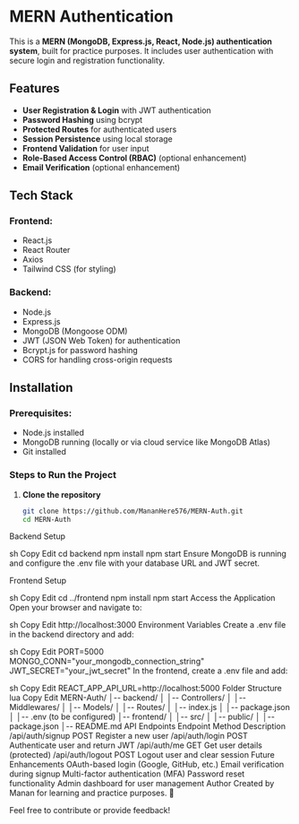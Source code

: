 # MERN Authentication

This is a **MERN (MongoDB, Express.js, React, Node.js) authentication system**, built for practice purposes. It includes user authentication with secure login and registration functionality.

## Features

- **User Registration & Login** with JWT authentication
- **Password Hashing** using bcrypt
- **Protected Routes** for authenticated users
- **Session Persistence** using local storage
- **Frontend Validation** for user input
- **Role-Based Access Control (RBAC)** (optional enhancement)
- **Email Verification** (optional enhancement)

## Tech Stack

### Frontend:
- React.js
- React Router
- Axios
- Tailwind CSS (for styling)

### Backend:
- Node.js
- Express.js
- MongoDB (Mongoose ODM)
- JWT (JSON Web Token) for authentication
- Bcrypt.js for password hashing
- CORS for handling cross-origin requests

## Installation

### Prerequisites:
- Node.js installed
- MongoDB running (locally or via cloud service like MongoDB Atlas)
- Git installed

### Steps to Run the Project

1. **Clone the repository**
   ```sh
   git clone https://github.com/MananHere576/MERN-Auth.git
   cd MERN-Auth
Backend Setup

sh
Copy
Edit
cd backend
npm install
npm start
Ensure MongoDB is running and configure the .env file with your database URL and JWT secret.

Frontend Setup

sh
Copy
Edit
cd ../frontend
npm install
npm start
Access the Application Open your browser and navigate to:

sh
Copy
Edit
http://localhost:3000
Environment Variables
Create a .env file in the backend directory and add:

sh
Copy
Edit
PORT=5000
MONGO_CONN="your_mongodb_connection_string"
JWT_SECRET="your_jwt_secret"
In the frontend, create a .env file and add:

sh
Copy
Edit
REACT_APP_API_URL=http://localhost:5000
Folder Structure
lua
Copy
Edit
MERN-Auth/
│-- backend/
│   │-- Controllers/
│   │-- Middlewares/
│   │-- Models/
│   │-- Routes/
│   │-- index.js
│   │-- package.json
│   │-- .env (to be configured)
│-- frontend/
│   │-- src/
│   │-- public/
│   │-- package.json
│-- README.md
API Endpoints
Endpoint	Method	Description
/api/auth/signup	POST	Register a new user
/api/auth/login	POST	Authenticate user and return JWT
/api/auth/me	GET	Get user details (protected)
/api/auth/logout	POST	Logout user and clear session
Future Enhancements
OAuth-based login (Google, GitHub, etc.)
Email verification during signup
Multi-factor authentication (MFA)
Password reset functionality
Admin dashboard for user management
Author
Created by Manan for learning and practice purposes. 🚀

Feel free to contribute or provide feedback!
